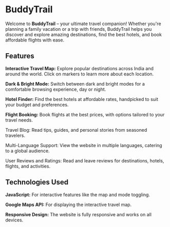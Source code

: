 # BuddyTrail
Welcome to **BuddyTrail** – your ultimate travel companion! Whether you're planning a family vacation or a trip with friends, BuddyTrail helps you discover and explore amazing destinations, find the best hotels, and book affordable flights with ease.
## Features
**Interactive Travel Map:** Explore popular destinations across India and around the world. Click on markers to learn more about each location.

**Dark & Bright Mode:** Switch between dark and bright modes for a comfortable browsing experience, day or night.

**Hotel Finder:** Find the best hotels at affordable rates, handpicked to suit your budget and preferences.

**Flight Booking:** Book flights at the best prices, with options tailored to your travel needs.

Travel Blog: Read tips, guides, and personal stories from seasoned travelers.

Multi-Language Support: View the website in multiple languages, catering to a global audience.

User Reviews and Ratings: Read and leave reviews for destinations, hotels, flights, and activities.

## Technologies Used


**JavaScript:** For interactive features like the map and mode toggling.

**Google Maps API:** For displaying the interactive travel map.

**Responsive Design:** The website is fully responsive and works on all devices.

